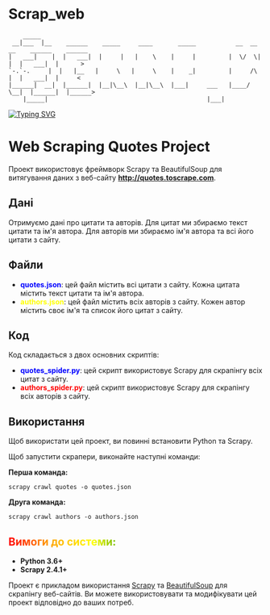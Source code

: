 # Scrap_web
    
        _____                                                                                     
     __|___  |__    ______    _____     ____       _____           __  __  __    ______    ______  
    |   ___|    |  |   ___|  |     |   |    \    |     |         |  \/  \|  |  |   ___|  |      > 
    `-.`-.     |  |   |__   |     \   |     \    |    _|         |     /\   |  |   ___|  |     <  
    |______|  __|  |______|  |__|\__\  |__|\__\  |___|     ___   |____/  \__|  |______|  |______> 
        |_____|                                            |___|                                   
       
[![Typing SVG](https://readme-typing-svg.demolab.com?font=Arial+Black&weight=500&pause=1000&color=17FF0C&center=true&vCenter=true&width=440&lines=Scrap_web)](https://git.io/typing-svg)

<div>

<h1>Web Scraping Quotes Project</h1>
<p>Проект використовує фреймворк Scrapy та BeautifulSoup для витягування даних з веб-сайту <a href="http://quotes.toscrape.com"><b>http://quotes.toscrape.com</b></a>.</p>

<h2>Дані</h2>
<p>Отримуємо дані про цитати та авторів. Для цитат ми збираємо текст цитати та ім'я автора. Для авторів ми збираємо ім'я автора та всі його цитати з сайту.</p>

<h2>Файли</h2>

<ul>
    <li><b style="color:blue;">quotes.json</b>: цей файл містить всі цитати з сайту. Кожна цитата містить текст цитати та ім'я автора.</li>
    <li><b style="color:yellow;">authors.json</b>: цей файл містить всіх авторів з сайту. Кожен автор містить своє ім'я та список його цитат з сайту.</li>
</ul>

<h2>Код</h2>
<p>Код складається з двох основних скриптів:</p>

<ul>
    <li><b style="color:blue;">quotes_spider.py</b>: цей скрипт використовує Scrapy для скрапінгу всіх цитат з сайту.</li>
    <li><b style="color:red;">authors_spider.py</b>: цей скрипт використовує Scrapy для скрапінгу всіх авторів з сайту.</li>
</ul>

<h2>Використання</h2>
<p>Щоб використати цей проект, ви повинні встановити Python та Scrapy.</p>
<p>Щоб запустити скрапери, виконайте наступні команди:</p>

<b>Перша команда:</b>
    
    scrapy crawl quotes -o quotes.json

<b>Друга команда:</b>

    scrapy crawl authors -o authors.json

<h2 style="background: linear-gradient(to right, red, orange, yellow, green, blue, indigo, violet); -webkit-background-clip: text; color: transparent;">Вимоги до системи:</h2>

<ul>
    <li><b>Python 3.6+</b></li>
    <li><b>Scrapy 2.4.1+</b></li>
</ul>

<p>Проект є прикладом використання <a href="https://scrapy.org/">Scrapy</a> та <a href="https://www.crummy.com/software/BeautifulSoup/bs4/doc/">BeautifulSoup</a> для скрапінгу веб-сайтів. Ви можете використовувати та модифікувати цей проект відповідно до ваших потреб.</p>
</div>